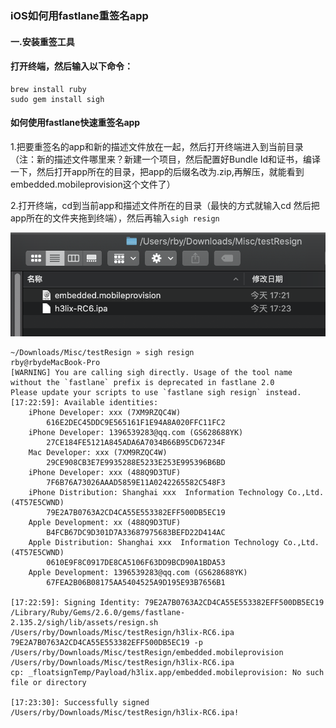 ### iOS如何用fastlane重签名app
#### 一.安装重签工具
#### 打开终端，然后输入以下命令：

```
brew install ruby
sudo gem install sigh
```

#### 如何使用fastlane快速重签名app
1.把要重签名的app和新的描述文件放在一起，然后打开终端进入到当前目录（注：新的描述文件哪里来？新建一个项目，然后配置好Bundle Id和证书，编译一下，然后打开app所在的目录，把app的后缀名改为.zip,再解压，就能看到embedded.mobileprovision这个文件了）

2.打开终端，cd到当前app和描述文件所在的目录（最快的方式就输入cd 然后把app所在的文件夹拖到终端），然后再输入`sigh resign`

![](https://raw.githubusercontent.com/we11cheng/picBed/master/20200610172832.png)

```
~/Downloads/Misc/testResign » sigh resign                                      rby@rbydeMacBook-Pro
[WARNING] You are calling sigh directly. Usage of the tool name without the `fastlane` prefix is deprecated in fastlane 2.0
Please update your scripts to use `fastlane sigh resign` instead.
[17:22:59]: Available identities: 
	iPhone Developer: xxx (7XM9RZQC4W)
		616E2DEC45DDC9E565161F1E94A8A020FFC11FC2
	iPhone Developer: 1396539283@qq.com (GS628688YK)
		27CE184FE5121A845ADA6A7034B66B95CD67234F
	Mac Developer: xxx (7XM9RZQC4W)
		29CE908CB3E7E9935288E5233E253E995396B6BD
	iPhone Developer: xxx (488Q9D3TUF)
		7F6B76A73026AAAD5859E11A0242265582C548F3
	iPhone Distribution: Shanghai xxx  Information Technology Co.,Ltd. (4T57E5CWND)
		79E2A7B0763A2CD4CA55E553382EFF500DB5EC19
	Apple Development: xx (488Q9D3TUF)
		B4FCB67DC9D301D7A33687975683BEFD22D414AC
	Apple Distribution: Shanghai xxx  Information Technology Co.,Ltd. (4T57E5CWND)
		0610E9F8C0917DE8CA5106F63DD9BCD90A1BDA53
	Apple Development: 1396539283@qq.com (GS628688YK)
		67FEA2B06B08175AA5404525A9D195E93B7656B1

[17:22:59]: Signing Identity: 79E2A7B0763A2CD4CA55E553382EFF500DB5EC19
/Library/Ruby/Gems/2.6.0/gems/fastlane-2.135.2/sigh/lib/assets/resign.sh /Users/rby/Downloads/Misc/testResign/h3lix-RC6.ipa 79E2A7B0763A2CD4CA55E553382EFF500DB5EC19 -p /Users/rby/Downloads/Misc/testResign/embedded.mobileprovision          /Users/rby/Downloads/Misc/testResign/h3lix-RC6.ipa
cp: _floatsignTemp/Payload/h3lix.app/embedded.mobileprovision: No such file or directory

[17:23:30]: Successfully signed /Users/rby/Downloads/Misc/testResign/h3lix-RC6.ipa!
```